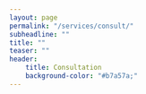 ```yaml
---
layout: page
permalink: "/services/consult/"
subheadline: ""
title: ""
teaser: ""
header:
    title: Consultation
    background-color: "#b7a57a;"
---
```





 [1]: #
